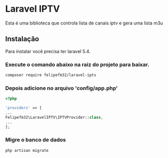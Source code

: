 # Laravel IPTV

Esta é uma biblioteca que controla lista de canais iptv  e gera uma lista m3u

## Instalação

Para instalar você precisa ter laravel 5.4.

### Execute o comando abaixo na raiz do projeto para baixar.

```bash
composer require felipefm32/laravel-iptv
```


### Depois adicione  no arquivo 'config/app.php' 

```php
<?php

'providers' => [
...
Felipefm32\LaravelIPTV\IPTVProvider::class,
...
];

```

### Migre o banco de dados

```bash
php artisan migrate
```
